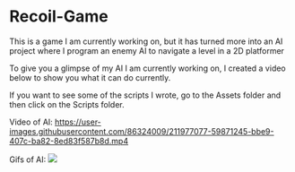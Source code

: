 # Recoil-Game
This is a game I am currently working on, but it has turned more into an AI project where I program an enemy AI to navigate a level in a 2D platformer

To give you a glimpse of my AI I am currently working on, I created a video below to show you what it can do currently.

If you want to see some of the scripts I wrote, go to the Assets folder and then click on the Scripts folder.



Video of AI: https://user-images.githubusercontent.com/86324009/211977077-59871245-bbe9-407c-ba82-8ed83f587b8d.mp4

Gifs of AI: ![](https://github.com/Recoil-Game/AI-Example-Video-1.gif)
